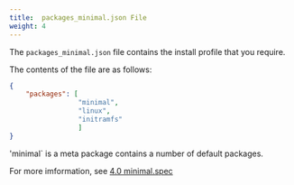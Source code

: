 ```yaml
---
title:  packages_minimal.json File
weight: 4
---
```


The `packages_minimal.json` file contains the install profile that you require.

The contents of the file are as follows:

```json
{
    "packages": [
                 "minimal",
                 "linux",
                 "initramfs"
                 ]
}
```

'minimal` is a meta package contains a number of default packages.

For more imformation, see [4.0 minimal.spec](https://github.com/vmware/photon/blob/4.0/SPECS/minimal/minimal.spec)